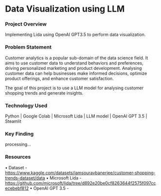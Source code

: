 # Data Visualization using LLM

### Project Overview
Implementing Lida using OpenAI GPT3.5 to perform data visualization.

### Problem Statement
Customer analytics is a popular sub-domain of the data science field. It aims to use customer data to understand behaviors and preferences, driving personalized marketing and product development. Analysing customer data can help businesses make informed decisions, optimize product offerings, and enhance customer satisfaction.

The goal of this project is to use a LLM model for analysing customer shopping trends and generate insights.

### Technology Used
Python | Google Colab | Microsoft Lida | LLM model | OpenAI GPT 3.5 | Steamlit

### Key Finding
processing...

### Resources
• Dataset - https://www.kaggle.com/datasets/iamsouravbanerjee/customer-shopping-trends-dataset/data
• Microsoft Lida - https://github.com/microsoft/lida/tree/d892e20be0cf8263644f2575f097ccecebebf812
• OpenAI GPT 3.5 - 
